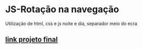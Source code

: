 # JS-Rotação na navegação
 Utilização de html, css e js noite e dia, separador meio do ecra
## [link projeto final](#)